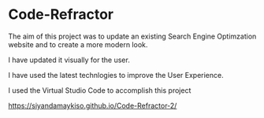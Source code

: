 # Code-Refractor
The aim of this project was to update an existing Search Engine Optimzation website and to create a more modern look.

I have updated it visually for the user.

I have used the latest technlogies to improve the User Experience.

I used the Virtual Studio Code to accomplish this project

https://siyandamaykiso.github.io/Code-Refractor-2/
